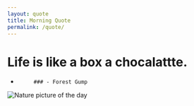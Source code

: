---layout: quote title: Morning Quote permalink: /quote/ --- # Life is like a box a chocalattte.     -          ### - Forest Gump  <img src="http://www.naturepicoftheday.com/npods/2021/february/winterscape_800w.jpg" alt="Nature picture of the day">